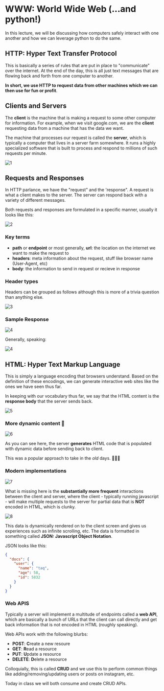 # WWW: World Wide Web (...and python!)

In this lecture, we will be discussing how computers safely interact with one another and how we can leverage python to do the same.

## HTTP: Hyper Text Transfer Protocol

This is basically a series of rules that are put in place to "communicate" over the internet. At the end of the day, this is all just text messages that are flowing back and forth from one computer to another.

**In short, we use HTTP to request data from other machines which we can then use for fun or profit**.

## Clients and Servers

The **client** is the machine that is making a request to some other computer for information. For example, when we visit google.com, we are the **client** requesting data from a machine that has the data we want.

The machine that processes our request is called the **server**, which is typically a computer that lives in a server farm somewhere. It runs a highly specialized software that is built to process and respond to millions of such requests per minute.

![1](https://dzone.com/storage/temp/3794445-dig-2.png)

## Requests and Responses

In HTTP parlance, we have the "request" and the 'response". A request is what a client makes to the server. The server can respond back with a variety of different messages.

Both requests and responses are formulated in a specific manner, usually it looks like this:

![2](https://dpsvdv74uwwos.cloudfront.net/statics/img/drive/70so2pl_1isfech3j3uy0iow_upjs5twpwu.jpeg)

### Key terms

* **path** or **endpoint** or most generally, **url**: the location on the internet we want to make the request to
* **headers**: meta information about the request, stuff like browser name (User-Agent, etc)
* **body**: the information to send in request or recieve in response

### Header types

Headers can be grouped as follows although this is more of a trivia question than anything else.

![3](https://mdn.mozillademos.org/files/13821/HTTP_Request_Headers2.png)

### Sample Response

![4](https://1.bp.blogspot.com/-TaY2IVbMnlc/V6m0B9LUMRI/AAAAAAAAAgc/2bqzdMOVkcgwG9fG-5uDIJ7VmMLW1EJ9gCEw/s1600/http_response.png)

Generally, speaking:

![4](https://s3.amazonaws.com/cdn.freshdesk.com/data/helpdesk/attachments/production/1046558602/original/requestpacket-body.jpg?1477975936)

## HTML: Hyper Text Markup Language

This is simply a language encoding that browsers understand. Based on the definition of these encodings, we can generate interactive web sites like the ones we have seen thus far.

In keeping with our vocabulary thus far, we say that the HTML content is the **response body** that the server sends back.

![5](http://fhoerni.free.fr/comp/web_server_html.png)

### More dynamic content 🦖

![6](http://fhoerni.free.fr/comp/web_server_php.png)

As you can see here, the server **generates** HTML code that is populated with dynamic data before sending back to client.

This was a popular approach to take in the _old_ days. 🦖🦖🦖

### Modern implementations

![7](http://fhoerni.free.fr/comp/web_server_javascript.png)

What is missing here is the **substantially more frequent** interactions between the client and server, where the client - typically running javascript - will make multiple requests to the server for partial data that is **NOT** encoded in HTML, which is clunky.

![8](https://makoserver.net/blogmedia/Windows-Live-Writer/0088fc15aa6a_11190/browser-server-com_thumb_2.png)

This data is dynamically rendered on to the client screen and gives us experiences such as infinite scrolling, etc. The data is formatted in something called **JSON: Javascript Object Notation**.

JSON looks like this:

```json
{
  "docs": {
    "user": {
      "name": "taq",
      "age": 58,
      "id": 5832
    }
  }
}
```

### Web APIS

Typically a server will implement a multitude of endpoints called a **web API**, which are basically a bunch of URLs that the client can call directly and get back information that is not encoded in HTML (roughly speaking). 

Web APIs work with the following blurbs: 

* **POST**: **C**reate a new resoure
* **GET**:  **R**ead a resource
* **PUT**:  **U**pdate a resource
* **DELETE**: **D**elete a resource

Colloquially, this is called **CRUD** and we use this to perform common things like adding/removing/updating users or posts on instagram, etc.

Today in class we will both consume and create CRUD APIs.





